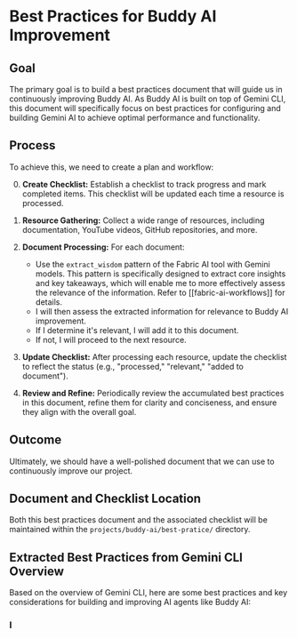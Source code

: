 # Best Practices for Buddy AI Improvement

## Goal

The primary goal is to build a best practices document that will guide us in continuously improving Buddy AI. As Buddy AI is built on top of Gemini CLI, this document will specifically focus on best practices for configuring and building Gemini AI to achieve optimal performance and functionality.


## Process

To achieve this, we need to create a plan and workflow:

0.  **Create Checklist:** Establish a checklist to track progress and mark completed items. This checklist will be updated each time a resource is processed.

1.  **Resource Gathering:** Collect a wide range of resources, including documentation, YouTube videos, GitHub repositories, and more.

2.  **Document Processing:** For each document:
    *   Use the `extract_wisdom` pattern of the Fabric AI tool with Gemini models. This pattern is specifically designed to extract core insights and key takeaways, which will enable me to more effectively assess the relevance of the information. Refer to [[fabric-ai-workflows]] for details.
    *   I will then assess the extracted information for relevance to Buddy AI improvement.
    *   If I determine it's relevant, I will add it to this document.
    *   If not, I will proceed to the next resource.

3.  **Update Checklist:** After processing each resource, update the checklist to reflect the status (e.g., "processed," "relevant," "added to document").

4.  **Review and Refine:** Periodically review the accumulated best practices in this document, refine them for clarity and conciseness, and ensure they align with the overall goal.

## Outcome

Ultimately, we should have a well-polished document that we can use to continuously improve our project.

## Document and Checklist Location

Both this best practices document and the associated checklist will be maintained within the `projects/buddy-ai/best-pratice/` directory.

## Extracted Best Practices from Gemini CLI Overview

Based on the overview of Gemini CLI, here are some best practices and key considerations for building and improving AI agents like Buddy AI:

### I



